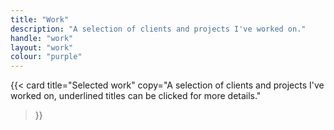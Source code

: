 ```yaml
---
title: "Work"
description: "A selection of clients and projects I've worked on."
handle: "work"
layout: "work"
colour: "purple"
---
```


{{<
  card
  title="Selected work"
  copy="A selection of clients and projects I've worked on, underlined titles can be clicked for more details."
>}}
